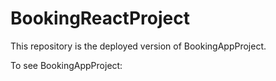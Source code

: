 # BookingReactProject

This repository is the deployed version of BookingAppProject. 

To see BookingAppProject: [](https://github.com/bengisugelin/BookingAppProject)
